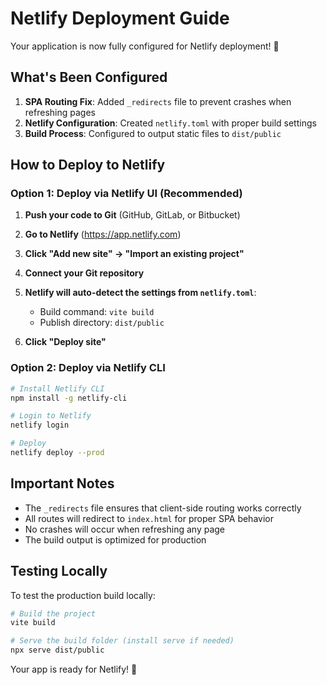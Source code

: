 # Netlify Deployment Guide

Your application is now fully configured for Netlify deployment! 🚀

## What's Been Configured

1. **SPA Routing Fix**: Added `_redirects` file to prevent crashes when refreshing pages
2. **Netlify Configuration**: Created `netlify.toml` with proper build settings
3. **Build Process**: Configured to output static files to `dist/public`

## How to Deploy to Netlify

### Option 1: Deploy via Netlify UI (Recommended)

1. **Push your code to Git** (GitHub, GitLab, or Bitbucket)
   
2. **Go to Netlify** (https://app.netlify.com)
   
3. **Click "Add new site" → "Import an existing project"**
   
4. **Connect your Git repository**
   
5. **Netlify will auto-detect the settings from `netlify.toml`**:
   - Build command: `vite build`
   - Publish directory: `dist/public`
   
6. **Click "Deploy site"**

### Option 2: Deploy via Netlify CLI

```bash
# Install Netlify CLI
npm install -g netlify-cli

# Login to Netlify
netlify login

# Deploy
netlify deploy --prod
```

## Important Notes

- The `_redirects` file ensures that client-side routing works correctly
- All routes will redirect to `index.html` for proper SPA behavior
- No crashes will occur when refreshing any page
- The build output is optimized for production

## Testing Locally

To test the production build locally:

```bash
# Build the project
vite build

# Serve the build folder (install serve if needed)
npx serve dist/public
```

Your app is ready for Netlify! 🎉
